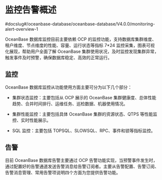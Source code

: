 # 监控告警概述
#docslug#/oceanbase-database/oceanbase-database/V4.0.0/monitoring-alert-overview-1

OceanBase 数据库监控目前主要依赖 OCP 的监控功能，支持数据库集群维度、租户维度、节点维度的性能、容量、运行状态等指标 7\*24 监控采集，图表可视化展现，帮助用户全面了解 OceanBase 集群使用状况，及时监控发现集群异常，触发事件及时预警，确保数据库稳定、高效的正常运行。

## 监控

OceanBase 数据库监控从功能使用方面主要可分为以下几个部分：

* 集群状态监控：主要包括从 OCP 展示的 OceanBase 集群健康度、总体性能趋势、合并时间排行、运维任务、巡检数据、机器使用情况。

* 集群性能监控：主要包括具体 OceanBase 集群的资源状态、QTPS 等性能监控、实时性能展示。

* SQL 监控：主要包括 TOPSQL、SLOWSQL、RPC、事件和锁等指标监控。

## 告警

目前 OceanBase 数据库告警主要通过 OCP 告警功能实现，当预警事件发生时，通过配置好的告警通道发送告警消息给告警订阅者。主要从告警配置、告警订阅、告警消息管理、常用告警项说明四个方面为您提供告警功能。

